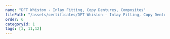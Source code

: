 ```yaml
---
name: "DFT Whiston - Inlay Fitting, Copy Dentures, Composites"
filePath: "/assets/certificates/DFT Whiston - Inlay Fitting, Copy Dentures, Composites.pdf"
order: 6
categoryId: 1
tags: [3, 11,12]
---
```

